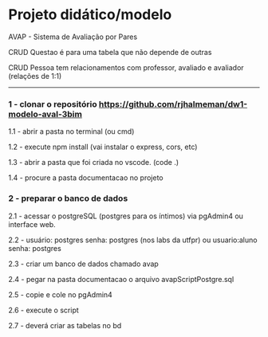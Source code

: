 # Projeto didático/modelo

AVAP - Sistema de Avaliação por Pares

CRUD Questao é para uma tabela que não depende de outras

CRUD Pessoa tem relacionamentos com professor, avaliado e avaliador (relações de 1:1)

---

### 1 - clonar o repositório https://github.com/rjhalmeman/dw1-modelo-aval-3bim
1.1 - abrir a pasta no terminal (ou cmd)

1.2 - execute npm install (vai instalar o express, cors, etc)

1.3 - abrir a pasta que foi criada no vscode. (code .)

1.4 - procure a pasta documentacao no projeto

### 2 - preparar o banco de dados

2.1 - acessar o postgreSQL (postgres para os íntimos) via pgAdmin4 ou interface web.

2.2 - usuário: postgres senha: postgres (nos labs da utfpr) ou usuario:aluno senha: postgres

2.3 - criar um banco de dados chamado avap

2.4 - pegar na pasta documentacao o arquivo avapScriptPostgre.sql

2.5 - copie e cole no pgAdmin4

2.6 - execute o script

2.7 - deverá criar as tabelas no bd
